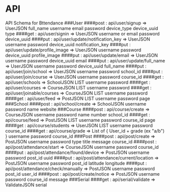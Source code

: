 API
=================
API Schema for Bttendance
###User
####post : api/user/signup => UserJSON
    full_name
    username
    email
    password
    device_type
    device_uuid
    type
####get : api/user/signin => UserJSON
    username or email
    password
    device_uuid
####put : api/user/update/notification_key => UserJSON
    username
    password
    device_uuid
    notification_key
####put : api/user/update/profile_image => UserJSON
    username
    password
    device_uuid
    profile_image
####put : api/user/update/email => UserJSON
    username
    password
    device_uuid
    email
####put : api/user/update/full_name => UserJSON
    username
    password
    device_uuid
    full_name
####put : api/user/join/school => UserJSON
    username
    password
    school_id
####put : api/user/join/course => UserJSON
    username
    password
    course_id
####get : api/user/schools => SchoolJSON LIST
    username
    password
####get : api/user/courses => CourseJSON LIST
    username
    password
####get : api/user/joinable/courses => CourseJSON LIST
    username
    password
####get : api/user/feed => PostJSON LIST
    username
    password
    page
###School
####post : api/school/create => SchoolJSON
    username
    password
    name
    website
###Course
####post : api/course/create => CourseJSON
    username
    password
    name
    number
    school_id
####get : api/course/feed => PostJSON LIST
    username
    password
    course_id
    page
####get : api/course/students => UserJSON LIST
    username
    password
    course_id
####get : api/course/grade => List of { User_id + grade (ex "a/b") }
    username
    password
    course_id
###Post
####post : api/post/create => PostJSON
    username
    password
    type
    title
    message
    course_id
####post : api/post/attendance/start => CourseJSON
    username
    password
    course_id
####put : api/post/attendance/found/device => PostJSON
    username
    password
    post_id
    uuid
####put : api/post/attendance/current/location => PostJSON
    username
    password
    post_id
    latitude
    longitude
####put : api/post/attendance/check/manually => PostJSON
    username
    password
    post_id
    user_id
####post : api/post/create/notice => PostJSON
    username
    password
    course_id
    message
###Serial
####get : api/serial/validate => ValidateJSON
    serial
